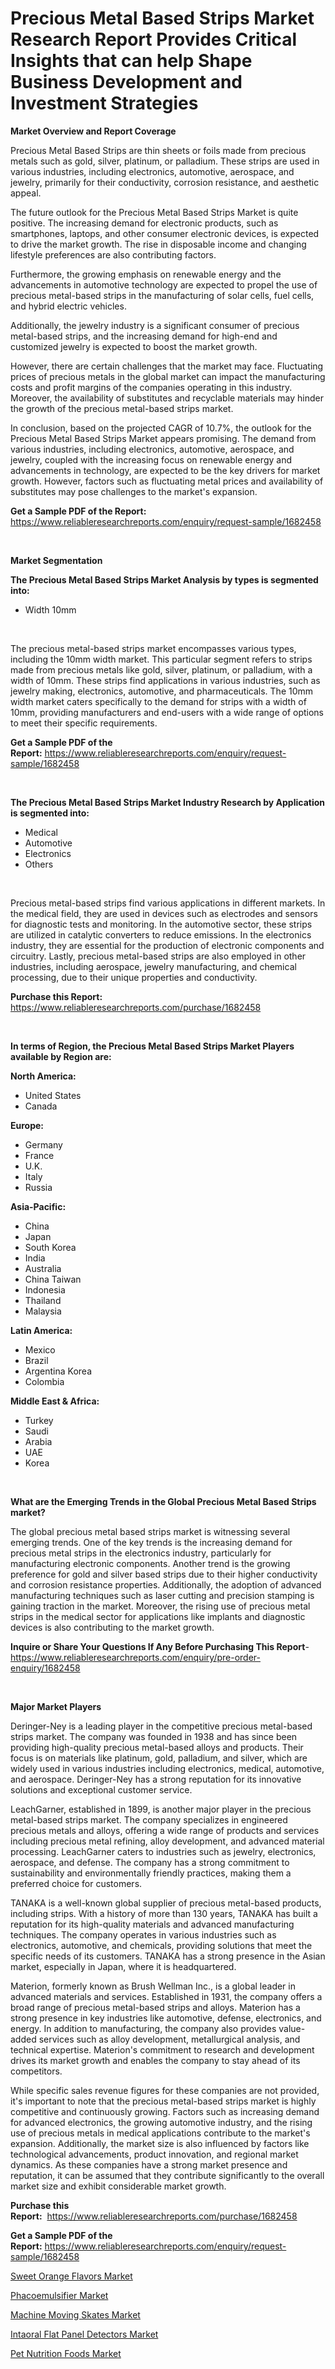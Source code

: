 <p><h1>Precious Metal Based Strips Market Research Report Provides Critical Insights that can help Shape Business Development and Investment Strategies</h1></p><p><strong>Market Overview and Report Coverage</strong></p>
<p><p>Precious Metal Based Strips are thin sheets or foils made from precious metals such as gold, silver, platinum, or palladium. These strips are used in various industries, including electronics, automotive, aerospace, and jewelry, primarily for their conductivity, corrosion resistance, and aesthetic appeal.</p><p>The future outlook for the Precious Metal Based Strips Market is quite positive. The increasing demand for electronic products, such as smartphones, laptops, and other consumer electronic devices, is expected to drive the market growth. The rise in disposable income and changing lifestyle preferences are also contributing factors.</p><p>Furthermore, the growing emphasis on renewable energy and the advancements in automotive technology are expected to propel the use of precious metal-based strips in the manufacturing of solar cells, fuel cells, and hybrid electric vehicles.</p><p>Additionally, the jewelry industry is a significant consumer of precious metal-based strips, and the increasing demand for high-end and customized jewelry is expected to boost the market growth.</p><p>However, there are certain challenges that the market may face. Fluctuating prices of precious metals in the global market can impact the manufacturing costs and profit margins of the companies operating in this industry. Moreover, the availability of substitutes and recyclable materials may hinder the growth of the precious metal-based strips market.</p><p>In conclusion, based on the projected CAGR of 10.7%, the outlook for the Precious Metal Based Strips Market appears promising. The demand from various industries, including electronics, automotive, aerospace, and jewelry, coupled with the increasing focus on renewable energy and advancements in technology, are expected to be the key drivers for market growth. However, factors such as fluctuating metal prices and availability of substitutes may pose challenges to the market's expansion.</p></p>
<p><strong>Get a Sample PDF of the Report:</strong> <a href="https://www.reliableresearchreports.com/enquiry/request-sample/1682458">https://www.reliableresearchreports.com/enquiry/request-sample/1682458</a></p>
<p>&nbsp;</p>
<p><strong>Market Segmentation</strong></p>
<p><strong>The Precious Metal Based Strips Market Analysis by types is segmented into:</strong></p>
<p><ul><li>Width 10mm</li></ul></p>
<p>&nbsp;</p>
<p><p>The precious metal-based strips market encompasses various types, including the 10mm width market. This particular segment refers to strips made from precious metals like gold, silver, platinum, or palladium, with a width of 10mm. These strips find applications in various industries, such as jewelry making, electronics, automotive, and pharmaceuticals. The 10mm width market caters specifically to the demand for strips with a width of 10mm, providing manufacturers and end-users with a wide range of options to meet their specific requirements.</p></p>
<p><strong>Get a Sample PDF of the Report:</strong>&nbsp;<a href="https://www.reliableresearchreports.com/enquiry/request-sample/1682458">https://www.reliableresearchreports.com/enquiry/request-sample/1682458</a></p>
<p>&nbsp;</p>
<p><strong>The Precious Metal Based Strips Market Industry Research by Application is segmented into:</strong></p>
<p><ul><li>Medical</li><li>Automotive</li><li>Electronics</li><li>Others</li></ul></p>
<p>&nbsp;</p>
<p><p>Precious metal-based strips find various applications in different markets. In the medical field, they are used in devices such as electrodes and sensors for diagnostic tests and monitoring. In the automotive sector, these strips are utilized in catalytic converters to reduce emissions. In the electronics industry, they are essential for the production of electronic components and circuitry. Lastly, precious metal-based strips are also employed in other industries, including aerospace, jewelry manufacturing, and chemical processing, due to their unique properties and conductivity.</p></p>
<p><strong>Purchase this Report:</strong>&nbsp; <a href="https://www.reliableresearchreports.com/purchase/1682458">https://www.reliableresearchreports.com/purchase/1682458</a></p>
<p>&nbsp;</p>
<p><strong>In terms of Region, the Precious Metal Based Strips Market Players available by Region are:</strong></p>
<p>
    <p> <strong> North America: </strong>
        <ul>
            <li>United States</li>
            <li>Canada</li>
        </ul>
        </p> 
    <p> <strong> Europe: </strong>
        <ul>
            <li>Germany</li>
            <li>France</li>
            <li>U.K.</li>
            <li>Italy</li>
            <li>Russia</li>
        </ul>
        </p> 
    <p> <strong> Asia-Pacific: </strong>
        <ul>
            <li>China</li>
            <li>Japan</li>
            <li>South Korea</li>
            <li>India</li>
            <li>Australia</li>
            <li>China Taiwan</li>
            <li>Indonesia</li>
            <li>Thailand</li>
            <li>Malaysia</li>
        </ul>
        </p> 
    <p> <strong> Latin America: </strong>
        <ul>
            <li>Mexico</li>
            <li>Brazil</li>
            <li>Argentina Korea</li>
            <li>Colombia</li>
        </ul>
        </p> 
    <p> <strong> Middle East & Africa: </strong>
        <ul>
            <li>Turkey</li>
            <li>Saudi</li>
            <li>Arabia</li>
            <li>UAE</li>
            <li>Korea</li>
        </ul>
    </p>
    </p>
<p>&nbsp;</p>
<p><strong>What are the Emerging Trends in the Global Precious Metal Based Strips market?</strong></p>
<p><p>The global precious metal based strips market is witnessing several emerging trends. One of the key trends is the increasing demand for precious metal strips in the electronics industry, particularly for manufacturing electronic components. Another trend is the growing preference for gold and silver based strips due to their higher conductivity and corrosion resistance properties. Additionally, the adoption of advanced manufacturing techniques such as laser cutting and precision stamping is gaining traction in the market. Moreover, the rising use of precious metal strips in the medical sector for applications like implants and diagnostic devices is also contributing to the market growth.</p></p>
<p><strong>Inquire or Share Your Questions If Any Before Purchasing This Report</strong>- <a href="https://www.reliableresearchreports.com/enquiry/pre-order-enquiry/1682458">https://www.reliableresearchreports.com/enquiry/pre-order-enquiry/1682458</a></p>
<p>&nbsp;</p>
<p><strong>Major Market Players</strong></p>
<p><p>Deringer-Ney is a leading player in the competitive precious metal-based strips market. The company was founded in 1938 and has since been providing high-quality precious metal-based alloys and products. Their focus is on materials like platinum, gold, palladium, and silver, which are widely used in various industries including electronics, medical, automotive, and aerospace. Deringer-Ney has a strong reputation for its innovative solutions and exceptional customer service.</p><p>LeachGarner, established in 1899, is another major player in the precious metal-based strips market. The company specializes in engineered precious metals and alloys, offering a wide range of products and services including precious metal refining, alloy development, and advanced material processing. LeachGarner caters to industries such as jewelry, electronics, aerospace, and defense. The company has a strong commitment to sustainability and environmentally friendly practices, making them a preferred choice for customers.</p><p>TANAKA is a well-known global supplier of precious metal-based products, including strips. With a history of more than 130 years, TANAKA has built a reputation for its high-quality materials and advanced manufacturing techniques. The company operates in various industries such as electronics, automotive, and chemicals, providing solutions that meet the specific needs of its customers. TANAKA has a strong presence in the Asian market, especially in Japan, where it is headquartered.</p><p>Materion, formerly known as Brush Wellman Inc., is a global leader in advanced materials and services. Established in 1931, the company offers a broad range of precious metal-based strips and alloys. Materion has a strong presence in key industries like automotive, defense, electronics, and energy. In addition to manufacturing, the company also provides value-added services such as alloy development, metallurgical analysis, and technical expertise. Materion's commitment to research and development drives its market growth and enables the company to stay ahead of its competitors.</p><p>While specific sales revenue figures for these companies are not provided, it's important to note that the precious metal-based strips market is highly competitive and continuously growing. Factors such as increasing demand for advanced electronics, the growing automotive industry, and the rising use of precious metals in medical applications contribute to the market's expansion. Additionally, the market size is also influenced by factors like technological advancements, product innovation, and regional market dynamics. As these companies have a strong market presence and reputation, it can be assumed that they contribute significantly to the overall market size and exhibit considerable market growth.</p></p>
<p><strong>Purchase this Report:</strong>&nbsp;&nbsp;<a href="https://www.reliableresearchreports.com/purchase/1682458">https://www.reliableresearchreports.com/purchase/1682458</a></p>
<p></p>
<p><strong>Get a Sample PDF of the Report:</strong>&nbsp;<a href="https://www.reliableresearchreports.com/enquiry/request-sample/1682458">https://www.reliableresearchreports.com/enquiry/request-sample/1682458</a></p>
<p><p><a href="https://medium.com/@queenlittle95/decoding-sweet-orange-flavors-market-metrics-market-share-trends-and-growth-patterns-1a7585662589">Sweet Orange Flavors Market</a></p><p><a href="https://www.linkedin.com/pulse/phacoemulsifier-market-research-report-key-successful-business-kqixe/">Phacoemulsifier Market</a></p><p><a href="https://github.com/sndrkn/Market-Research-Report-List-1/blob/main/machine-moving-skates-market.md">Machine Moving Skates Market</a></p><p><a href="https://www.linkedin.com/pulse/intaoral-flat-panel-detectors-market-size-furnishes-valuable-3x1ze/">Intaoral Flat Panel Detectors Market</a></p><p><a href="https://medium.com/@christianhunter987/pet-nutrition-foods-market-research-report-its-history-and-forecast-2023-to-2030-98e76c99e37e">Pet Nutrition Foods Market</a></p></p>